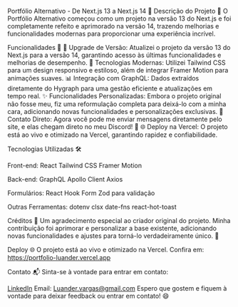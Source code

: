 Portfólio Alternativo - De Next.js 13 a Next.js 14 🌟
Descrição do Projeto 🚀
O Portfólio Alternativo começou como um projeto na versão 13 do Next.js e foi completamente refeito e aprimorado na versão 14, trazendo melhorias e funcionalidades modernas para proporcionar uma experiência incrível.

Funcionalidades 🔧
🔄 Upgrade de Versão: Atualizei o projeto da versão 13 do Next.js para a versão 14, garantindo acesso às últimas funcionalidades e melhorias de desempenho.
🎨 Tecnologias Modernas: Utilizei Tailwind CSS para um design responsivo e estiloso, além de integrar Framer Motion para animações suaves.
📊 Integração com GraphQL: Dados extraídos diretamente do Hygraph para uma gestão eficiente e atualizações em tempo real.
✨ Funcionalidades Personalizadas: Embora o projeto original não fosse meu, fiz uma reformulação completa para deixá-lo com a minha cara, adicionando novas funcionalidades e personalizações exclusivas.
💬 Contato Direto: Agora você pode me enviar mensagens diretamente pelo site, e elas chegam direto no meu Discord! 🚀
🌐 Deploy na Vercel: O projeto está ao vivo e otimizado na Vercel, garantindo rapidez e confiabilidade.

Tecnologias Utilizadas 🛠️

Front-end:
React
Tailwind CSS
Framer Motion

Back-end:
GraphQL
Apollo Client
Axios

Formulários:
React Hook Form
Zod para validação

Outras Ferramentas:
dotenv
clsx
date-fns
react-hot-toast

Créditos 🌟
Um agradecimento especial ao criador original do projeto. Minha contribuição foi aprimorar e personalizar a base existente, adicionando novas funcionalidades e ajustes para torná-lo verdadeiramente único. 🙌

Deploy 🌐
O projeto está ao vivo e otimizado na Vercel. Confira em: https://portfolio-luander.vercel.app

Contato 📬
Sinta-se à vontade para entrar em contato:

[LinkedIn](https://www.linkedin.com/in/luander-vargas-98a816295/)
Email: Luander.vargas@gmail.com
Espero que gostem e fiquem à vontade para deixar feedback ou entrar em contato! 😄
